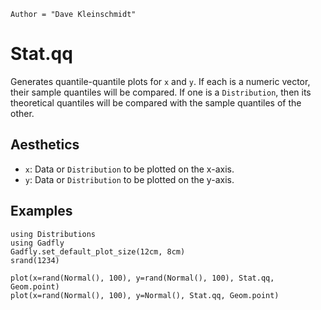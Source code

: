 ```@meta
Author = "Dave Kleinschmidt"
```

# Stat.qq

Generates quantile-quantile plots for `x` and `y`.  If each is a numeric vector,
their sample quantiles will be compared.  If one is a `Distribution`, then its
theoretical quantiles will be compared with the sample quantiles of the other.

## Aesthetics

  * `x`: Data or `Distribution` to be plotted on the x-axis.
  * `y`: Data or `Distribution` to be plotted on the y-axis.

## Examples

```@setup 1
using Distributions
using Gadfly
Gadfly.set_default_plot_size(12cm, 8cm)
srand(1234)
```

```@example 1
plot(x=rand(Normal(), 100), y=rand(Normal(), 100), Stat.qq, Geom.point)
plot(x=rand(Normal(), 100), y=Normal(), Stat.qq, Geom.point)
```

